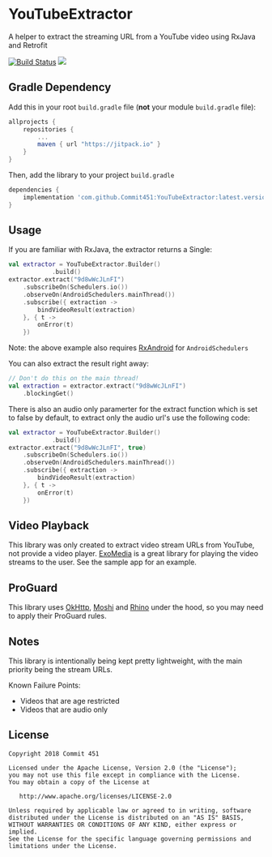 # YouTubeExtractor
A helper to extract the streaming URL from a YouTube video using RxJava and Retrofit

[![Build Status](https://travis-ci.org/Commit451/YouTubeExtractor.svg?branch=master)](https://travis-ci.org/Commit451/YouTubeExtractor)
[![](https://jitpack.io/v/Commit451/YouTubeExtractor.svg)](https://jitpack.io/#Commit451/YouTubeExtractor)

## Gradle Dependency

Add this in your root `build.gradle` file (**not** your module `build.gradle` file):

```gradle
allprojects {
	repositories {
		...
		maven { url "https://jitpack.io" }
	}
}
```

Then, add the library to your project `build.gradle`
```gradle
dependencies {
    implementation 'com.github.Commit451:YouTubeExtractor:latest.version.here'
}
```

## Usage
If you are familiar with RxJava, the extractor returns a Single:

```kotlin
val extractor = YouTubeExtractor.Builder()
            .build()
extractor.extract("9d8wWcJLnFI")
    .subscribeOn(Schedulers.io())
    .observeOn(AndroidSchedulers.mainThread())
    .subscribe({ extraction ->
        bindVideoResult(extraction)
    }, { t ->
        onError(t)
    })
```
Note: the above example also requires [RxAndroid](https://github.com/ReactiveX/RxAndroid) for `AndroidSchedulers`

You can also extract the result right away:
```kotlin
// Don't do this on the main thread!
val extraction = extractor.extract("9d8wWcJLnFI")
    .blockingGet()
```

There is also an audio only paramerter for the extract function which is set to false by default, to extract only the audio url's use the following code:
```kotlin
val extractor = YouTubeExtractor.Builder()
            .build()
extractor.extract("9d8wWcJLnFI", true)
    .subscribeOn(Schedulers.io())
    .observeOn(AndroidSchedulers.mainThread())
    .subscribe({ extraction ->
        bindVideoResult(extraction)
    }, { t ->
        onError(t)
    })
```

## Video Playback
This library was only created to extract video stream URLs from YouTube, not provide a video player. [ExoMedia](https://github.com/brianwernick/ExoMedia) is a great library for playing the video streams to the user. See the sample app for an example.

## ProGuard
This library uses [OkHttp](https://github.com/square/okhttp), [Moshi](https://github.com/square/moshi#proguard) and [Rhino](https://github.com/facebook/stetho/tree/master/stetho-js-rhino#proguard) under the hood, so you may need to apply their ProGuard rules.

## Notes
This library is intentionally being kept pretty lightweight, with the main priority being the stream URLs.

Known Failure Points:
- Videos that are age restricted
- Videos that are audio only

License
--------

    Copyright 2018 Commit 451

    Licensed under the Apache License, Version 2.0 (the "License");
    you may not use this file except in compliance with the License.
    You may obtain a copy of the License at

       http://www.apache.org/licenses/LICENSE-2.0

    Unless required by applicable law or agreed to in writing, software
    distributed under the License is distributed on an "AS IS" BASIS,
    WITHOUT WARRANTIES OR CONDITIONS OF ANY KIND, either express or implied.
    See the License for the specific language governing permissions and
    limitations under the License.

